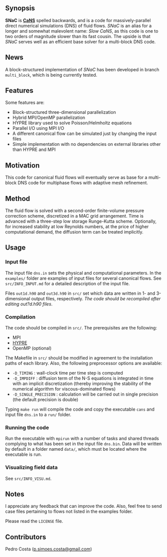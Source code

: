 ## Synopsis

**SNaC** is [**CaNS**](https://github.com/p-costa/CaNS) spelled backwards, and is a code for massively-parallel direct numerical simulations (DNS) of fluid flows. *SNaC* is an alias for a longer and somewhat malevolent name: *Slow CaNS*, as this code is one to two orders of magnitude slower than its fast cousin. The upside is that *SNaC* serves well as an efficient base solver for a multi-block DNS code.

## News

A block-structured implementation of *SNaC* has been developed in branch `multi_block`, which is being currently tested.

## Features

Some features are:

 * Block-structured three-dimensional parallelization
 * Hybrid MPI/OpenMP parallelization
 * HYPRE library used to solve Poisson/Helmholtz equations
 * Parallel I/O using MPI I/O 
 * A different canonical flow can be simulated just by changing the input files
 * Simple implementation with no dependencies on external libraries other than HYPRE and MPI

## Motivation

This code for canonical fluid flows will eventually serve as base for a multi-block DNS code for multiphase flows with adaptive mesh refinement.

## Method

The fluid flow is solved with a second-order finite-volume pressure correction scheme, discretized in a MAC grid arrangement. Time is advanced with a three-step low storage Runge-Kutta scheme. Optionally, for increased stability at low Reynolds numbers, at the price of higher computational demand, the diffusion term can be treated implicitly.

## Usage

### Input file

The input file `dns.in` sets the physical and computational parameters. In the `examples/` folder are examples of input files for several canonical flows. See `src/INFO_INPUT.md` for a detailed description of the input file.

Files `out1d.h90` and `out3d.h90` in `src/` set which data are written in 1- and 3-dimensional output files, respectively. *The code should be recompiled after editing out?d.h90 files*.

### Compilation

The code should be compiled in `src/`. The prerequisites are the following:

 * MPI
 * [HYPRE](https://github.com/hypre-space/hypre)
 * OpenMP (optional)

The Makefile in `src/` should be modified in agreement to the installation paths of each library. Also, the following preprocessor options are available:

 * `-D_TIMING`           : wall-clock time per time step is computed
 * `-D_IMPDIFF`          : diffusion term of the N-S equations is integrated in time with an implicit discretization (thereby improving the stability of the numerical algorithm for viscous-dominated flows)
 * `-D_SINGLE_PRECISION` : calculation will be carried out in single precision (the default precision is double)

Typing `make run` will compile the code and copy the executable `cans` and input file `dns.in` to a `run/` folder.

### Running the code

Run the executable with `mpirun` with a number of tasks and shared threads complying to what has been set in the input file `dns.bin`. Data will be written by default in a folder named `data/`, which must be located where the executable is run.

### Visualizing field data

See `src/INFO_VISU.md`.

## Notes

I appreciate any feedback that can improve the code. Also, feel free to send case files pertaining to flows not listed in the examples folder.

Please read the `LICENSE` file.

## Contributors

Pedro Costa (p.simoes.costa@gmail.com)
